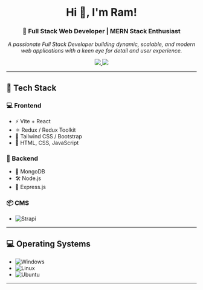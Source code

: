 <h1 align="center">Hi 👋, I'm Ram!</h1>
<h3 align="center">🚀 Full Stack Web Developer | MERN Stack Enthusiast</h3>

<p align="center">
  <em>A passionate Full Stack Developer building dynamic, scalable, and modern web applications with a keen eye for detail and user experience.</em>
</p>

<p align="center">
  <a href="https://katherineoelsner.com/">
    <img src="https://img.shields.io/badge/My_Portfolio-000?style=for-the-badge&logo=ko-fi&logoColor=white" />
  </a>
  <a href="mailto:niteshcse3333@gmail.com">
    <img src="https://img.shields.io/badge/Contact_Email-D14836?style=for-the-badge&logo=gmail&logoColor=white" />
  </a>
</p>

---

## 🚀 Tech Stack

### 💻 Frontend
- ⚡️ Vite + React
- ⚛️ Redux / Redux Toolkit
- 🎨 Tailwind CSS / Bootstrap
- 🧩 HTML, CSS, JavaScript

### 🔧 Backend
- 🌿 MongoDB
- 🛠️ Node.js
- 🚀 Express.js

### 📦 CMS
- ![Strapi](https://img.shields.io/badge/Strapi-%232E7EEA.svg?style=for-the-badge&logo=strapi&logoColor=white)

---

## 💻 Operating Systems
- ![Windows](https://img.shields.io/badge/Windows-0078D6?style=for-the-badge&logo=windows&logoColor=white)
- ![Linux](https://img.shields.io/badge/Linux-FCC624?style=for-the-badge&logo=linux&logoColor=black)
- ![Ubuntu](https://img.shields.io/badge/Ubuntu-E95420?style=for-the-badge&logo=ubuntu&logoColor=white)

---


